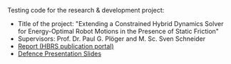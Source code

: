 Testing code for the research & development project: 
- Title of the project: "Extending a Constrained Hybrid Dynamics Solver for Energy-Optimal Robot Motions in the Presence of Static Friction"
- Supervisors: Prof. Dr. Paul G. Plöger and M. Sc. Sven Schneider
- [Report (HBRS publication portal)](https://doi.org/10.18418/978-3-96043-063-6)
- [Defence Presentation Slides](https://github.com/DjoleMNE/R_n_D_testing/blob/master/RnD_VukcevicD-final_presentation.pdf)
